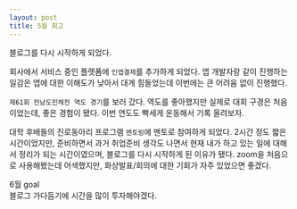 ```yaml
---
layout: post
title: 5월 회고
---
```


블로그를 다시 시작하게 되었다. 

회사에서 서비스 중인 플랫폼에 `인앱결제`를 추가하게 되었다.
앱 개발자랑 같이 진행하는 일감은 앱에 대한 이해도가 낮아서 대게 힘들었는데 이번에는 큰 어려움 없이 진행했다.

`제61회 전남도민체전 역도 경기`를 보러 갔다. 역도를 좋아했지만 실제로 대회 구경은 처음이었는데, 좋은 경험이 됐다.
이번 연도도 빡세게 운동해서 기록 올려보자.

대학 후배들의 진로동아리 프로그램 `멘토링`에 멘토로 참여하게 되었다.
2시간 정도 짧은 시간이었지만, 준비하면서 과거 취업준비 생각도 나면서 현재 내가 하고 있는 일에 대해서 정리가 되는 시간이였으며,
블로그를 다시 시작하게 된 이유가 됐다. zoom을 처음으로 사용해봤는데 어색했지만, 화상발표/회의에 대한 기회가 자주 있었으면 좋겠다.

6월 goal  
블로그 가다듬기에 시간을 많이 투자해야겠다.